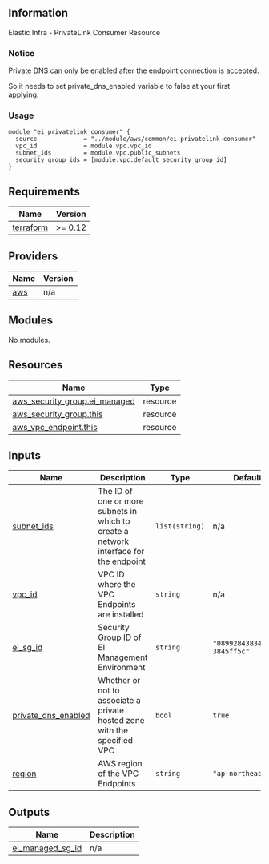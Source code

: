 ## Information

Elastic Infra - PrivateLink Consumer Resource

### Notice

Private DNS can only be enabled after the endpoint connection is accepted.

So it needs to set private_dns_enabled variable to false at your first applying.

### Usage

```hcl
module "ei_privatelink_consumer" {
  source             = "../module/aws/common/ei-privatelink-consumer"
  vpc_id             = module.vpc.vpc_id
  subnet_ids         = module.vpc.public_subnets
  security_group_ids = [module.vpc.default_security_group_id]
}
```

<!-- BEGINNING OF PRE-COMMIT-TERRAFORM DOCS HOOK -->
## Requirements

| Name | Version |
|------|---------|
| <a name="requirement_terraform"></a> [terraform](#requirement\_terraform) | >= 0.12 |

## Providers

| Name | Version |
|------|---------|
| <a name="provider_aws"></a> [aws](#provider\_aws) | n/a |

## Modules

No modules.

## Resources

| Name | Type |
|------|------|
| [aws_security_group.ei_managed](https://registry.terraform.io/providers/hashicorp/aws/latest/docs/resources/security_group) | resource |
| [aws_security_group.this](https://registry.terraform.io/providers/hashicorp/aws/latest/docs/resources/security_group) | resource |
| [aws_vpc_endpoint.this](https://registry.terraform.io/providers/hashicorp/aws/latest/docs/resources/vpc_endpoint) | resource |

## Inputs

| Name | Description | Type | Default | Required |
|------|-------------|------|---------|:--------:|
| <a name="input_subnet_ids"></a> [subnet\_ids](#input\_subnet\_ids) | The ID of one or more subnets in which to create a network interface for the endpoint | `list(string)` | n/a | yes |
| <a name="input_vpc_id"></a> [vpc\_id](#input\_vpc\_id) | VPC ID where the VPC Endpoints are installed | `string` | n/a | yes |
| <a name="input_ei_sg_id"></a> [ei\_sg\_id](#input\_ei\_sg\_id) | Security Group ID of EI Management Environment | `string` | `"089928438340/sg-3845ff5c"` | no |
| <a name="input_private_dns_enabled"></a> [private\_dns\_enabled](#input\_private\_dns\_enabled) | Whether or not to associate a private hosted zone with the specified VPC | `bool` | `true` | no |
| <a name="input_region"></a> [region](#input\_region) | AWS region of the VPC Endpoints | `string` | `"ap-northeast-1"` | no |

## Outputs

| Name | Description |
|------|-------------|
| <a name="output_ei_managed_sg_id"></a> [ei\_managed\_sg\_id](#output\_ei\_managed\_sg\_id) | n/a |

<!-- END OF PRE-COMMIT-TERRAFORM DOCS HOOK -->
